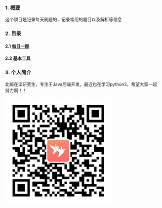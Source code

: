 ### 1. 概要

这个项目是记录每天刷题的，记录常用的题目以及解析等信息

### 2. 目录

#### 2.1 [每日一题](/daily/daily-issue.md)

#### 2.2 基本工具

### 3. 个人简介

北邮在读研究生，专注于Java后端开发，最近也在学习python3。希望大家一起努力啊！！

![qrcode_for_gh_8742820aee98_344](picture/qrcode_for_gh_8742820aee98_344.jpg)